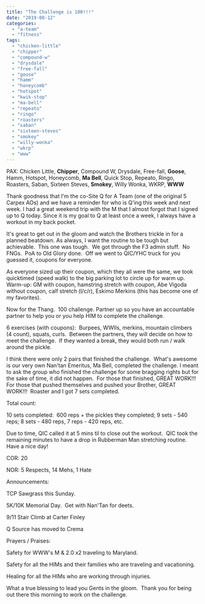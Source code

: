 ```yaml
---
title: "The Challenge is 100!!!"
date: "2019-08-12"
categories: 
  - "a-team"
  - "fitness"
tags: 
  - "chicken-little"
  - "chipper"
  - "compound-w"
  - "drysdale"
  - "free-fall"
  - "goose"
  - "hamm"
  - "honeycomb"
  - "hotspot"
  - "kwik-stop"
  - "ma-bell"
  - "repeato"
  - "ringo"
  - "roasters"
  - "saban"
  - "sixteen-steves"
  - "smokey"
  - "willy-wonka"
  - "wkrp"
  - "www"
---
```


PAX: Chicken Little, **Chipper**, Compound W, Drysdale, Free-fall, **Goose**, Hamm, Hotspot, Honeycomb, **Ma Bell**, Quick Stop, Repeato, Ringo, Roasters, Saban, Sixteen Steves, **Smokey**, Willy Wonka, WKRP, **WWW**

Thank goodness that I'm the co-Site Q for A Team (one of the original 5 Carpex AOs) and we have a reminder for who is Q'ing this week and next week. I had a great weekend trip with the M that I almost forgot that I signed up to Q today. Since it is my goal to Q at least once a week, I always have a workout in my back pocket.

It's great to get out in the gloom and watch the Brothers trickle in for a planned beatdown. As always, I want the routine to be tough but achievable.  This one was tough.  We got through the F3 admin stuff.  No FNGs.  PoA to Old Glory done.  Off we went to QIC/YHC truck for you guessed it, coupons for everyone.

As everyone sized up their coupon, which they all were the same, we took quicktimed (speed walk) to the big parking lot to circle up for warm up.  Warm-up: GM with coupon, hamstring stretch with coupon, Abe Vigoda without coupon, calf stretch (l/c/r), Eskimo Merkins (this has become one of my favorites).

Now for the Thang.  100 challenge. Partner up so you have an accountable partner to help you or you help HIM to complete the challenge.

6 exercises (with coupons):  Burpees, WWIIs, merkins, mountain climbers (4 count), squats, curls.  Between the partners, they will decide on how to meet the challenge.  If they wanted a break, they would both run / walk around the pickle.

I think there were only 2 pairs that finished the challenge.  What's awesome is our very own Nan'tan Emeritus, Ma Bell, completed the challenge. I meant to ask the group who finished the challenge for some bragging rights but for the sake of time, it did not happen.  For those that finished, GREAT WORK!!!  For those that pushed themselves and pushed your Brother, GREAT WORK!!!  Roaster and I got 7 sets completed.

Total count:

10 sets completed:  600 reps + the pickles they completed; 9 sets - 540 reps; 8 sets - 480 reps, 7 reps - 420 reps, etc.

Due to time, QIC called it at 5 mins til to close out the workout.  QIC took the remaining minutes to have a drop in Rubberman Man stretching routine.  Have a nice day!

COR: 20

NOR: 5 Respects, 14 Mehs, 1 Hate

Announcements:

TCP Sawgrass this Sunday.

5K/10K Memorial Day.  Get with Nan'Tan for deets.

9/11 Stair Climb at Carter Finley

Q Source has moved to Crema

Prayers / Praises:

Safety for WWW's M & 2.0 x2 traveling to Maryland.

Safety for all the HIMs and their families who are traveling and vacationing.

Healing for all the HIMs who are working through injuries.

What a true blessing to lead you Gents in the gloom.  Thank you for being out there this morning to work on the challenge.
